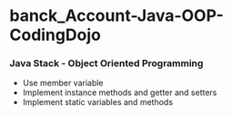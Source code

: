 # banck_Account-Java-OOP-CodingDojo
### Java Stack - Object Oriented Programming
* Use member variable
* Implement instance methods and getter and setters
* Implement static variables and methods

